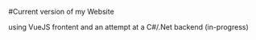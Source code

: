 #Current version of my Website

using VueJS frontent and an attempt at a C#/.Net backend (in-progress)
